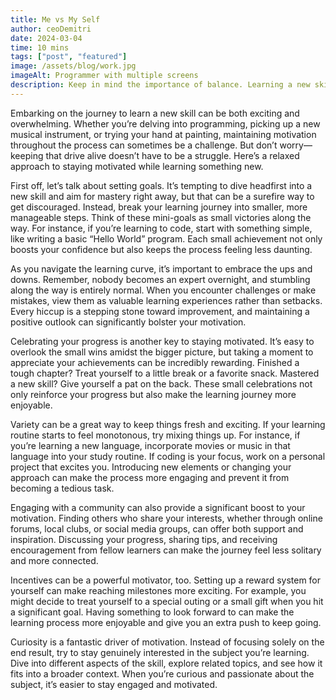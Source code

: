 ```yaml
---
title: Me vs My Self
author: ceoDemitri
date: 2024-03-04
time: 10 mins
tags: ["post", "featured"]
image: /assets/blog/work.jpg
imageAlt: Programmer with multiple screens
description: Keep in mind the importance of balance. Learning a new skill is important, but so is taking care of yourself. Make sure to balance your study time with relaxation and fun. Engage in hobbies you enjoy, spend time with loved ones, and take breaks when needed. A well-rounded approach helps maintain your overall well-being and keeps your motivation levels high.
---
```


Embarking on the journey to learn a new skill can be both exciting and overwhelming. Whether you’re delving into programming, picking up a new musical instrument, or trying your hand at painting, maintaining motivation throughout the process can sometimes be a challenge. But don’t worry—keeping that drive alive doesn’t have to be a struggle. Here’s a relaxed approach to staying motivated while learning something new.

First off, let’s talk about setting goals. It’s tempting to dive headfirst into a new skill and aim for mastery right away, but that can be a surefire way to get discouraged. Instead, break your learning journey into smaller, more manageable steps. Think of these mini-goals as small victories along the way. For instance, if you’re learning to code, start with something simple, like writing a basic “Hello World” program. Each small achievement not only boosts your confidence but also keeps the process feeling less daunting.

As you navigate the learning curve, it’s important to embrace the ups and downs. Remember, nobody becomes an expert overnight, and stumbling along the way is entirely normal. When you encounter challenges or make mistakes, view them as valuable learning experiences rather than setbacks. Every hiccup is a stepping stone toward improvement, and maintaining a positive outlook can significantly bolster your motivation.

Celebrating your progress is another key to staying motivated. It’s easy to overlook the small wins amidst the bigger picture, but taking a moment to appreciate your achievements can be incredibly rewarding. Finished a tough chapter? Treat yourself to a little break or a favorite snack. Mastered a new skill? Give yourself a pat on the back. These small celebrations not only reinforce your progress but also make the learning journey more enjoyable.

Variety can be a great way to keep things fresh and exciting. If your learning routine starts to feel monotonous, try mixing things up. For instance, if you’re learning a new language, incorporate movies or music in that language into your study routine. If coding is your focus, work on a personal project that excites you. Introducing new elements or changing your approach can make the process more engaging and prevent it from becoming a tedious task.

Engaging with a community can also provide a significant boost to your motivation. Finding others who share your interests, whether through online forums, local clubs, or social media groups, can offer both support and inspiration. Discussing your progress, sharing tips, and receiving encouragement from fellow learners can make the journey feel less solitary and more connected.

Incentives can be a powerful motivator, too. Setting up a reward system for yourself can make reaching milestones more exciting. For example, you might decide to treat yourself to a special outing or a small gift when you hit a significant goal. Having something to look forward to can make the learning process more enjoyable and give you an extra push to keep going.

Curiosity is a fantastic driver of motivation. Instead of focusing solely on the end result, try to stay genuinely interested in the subject you’re learning. Dive into different aspects of the skill, explore related topics, and see how it fits into a broader context. When you’re curious and passionate about the subject, it’s easier to stay engaged and motivated.
